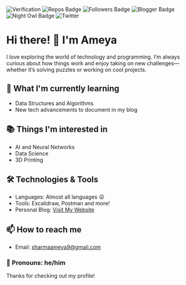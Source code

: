 ![Verification](https://img.shields.io/badge/verification-official-green) 
![Repos Badge](https://img.shields.io/badge/repositories-6-blue)
![Followers Badge](https://img.shields.io/github/followers/AMwyashar1012?style=social)
![Blogger Badge](https://img.shields.io/badge/blog-technology--guru-orange)
![Night Owl Badge](https://img.shields.io/badge/productivity-night--owl-blue)
![Twitter](https://img.shields.io/twitter/follow/amwyacool1012?style=social)

# Hi there! 👋 I'm Ameya

I love exploring the world of technology and programming. I’m always curious about how things work and enjoy taking on new challenges—whether it’s solving puzzles or working on cool projects.

## 🌱 What I'm currently learning
- Data Structures and Algorithms
- New tech advancements to document in my blog

## 📚 Things I'm interested in
- AI and Neural Networks
- Data Science
- 3D Printing

## 🛠️ Technologies & Tools
- Languages: Almost all languages 😲
- Tools: Excalidraw, Postman and more!
- Personal Blog: [Visit My Website](sharmaameya9.wixsite.com/ameyas-blog)


## 📫 How to reach me
- Email: [sharmaameya9@gmail.com](mailto:sharmaameya9@gmail.com)

### 👨 Pronouns: he/him

Thanks for checking out my profile!
